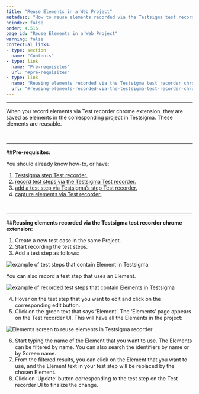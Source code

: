 ```yaml
---
title: "Reuse Elements in a Web Project"
metadesc: "How to reuse elements recorded via the Testsigma test recorder chrome extension for a web project."
noindex: false
order: 4.516
page_id: "Reuse Elements in a Web Project"
warning: false
contextual_links:
- type: section
  name: "Contents"
- type: link
  name: "Pre-requisites"
  url: "#pre-requisites"
- type: link
  name: "Reusing elements recorded via the Testsigma test recorder chrome extension"
  url: "#reusing-elements-recorded-via-the-testsigma-test-recorder-chrome-extension"
---
```


---

When you record elements via Test recorder chrome extension, they are saved as elements in the corresponding project in Testsigma. These elements are reusable.

&emsp;

---
##**Pre-requisites:**

 You should already know how-to, or have:

 1. [Testsigma step Test recorder.](https://testsigma.com/docs/test-step-recorder/install-chrome-extension/)
 2. [record test steps via the Testsigma Test recorder.](https://testsigma.com/docs/test-cases/create-steps-recorder/web-apps/overview/)
 3. [add a test step via Testsigma’s step Test recorder.](https://testsigma.com/docs/test-cases/create-steps-recorder/web-apps/add-steps-before-after/)
 4. [capture elements via Test recorder.](https://testsigma.com/docs/elements/web-apps/record-multiple-elements/)

&emsp;

---
##**Reusing elements recorded via the Testsigma test recorder chrome extension:**

 1. Create a new test case in the same Project.
 2. Start recording the test steps.
 3. Add a test step as follows:


![example of test steps that contain Element in Testsigma](https://docs.testsigma.com/images/reuse-elements/test-steps-that-contain-Element-testsigma.png)

You can also record a test step that uses an Element.

![example of recorded test steps that contain Elements in Testsigma](https://docs.testsigma.com/images/reuse-elements/recorded-test-steps-that-contain-Element-testsigma.png)

 4. Hover on the test step that you want to edit and click on the corresponding edit button. 
 5. Click on the green text that says ‘Element’. The ‘Elements’ page appears on the Test recorder UI. This will have all the Elements in the project:

![Elements screen to reuse elements in Testsigma recorder](https://docs.testsigma.com/images/reuse-elements/Elements-screen-reuse-elements-testsigma-recorder.png)

 6. Start typing the name of the Element that you want to use. The Elements can be filtered by name. You can also search the identifiers by name or by Screen name.
 7. From the filtered results, you can click on the Element that you want to use, and the Element text in your test step will be replaced by the chosen Element.
 8. Click on ‘Update’ button corresponding to the test step on the Test recorder UI to finalize the change.






